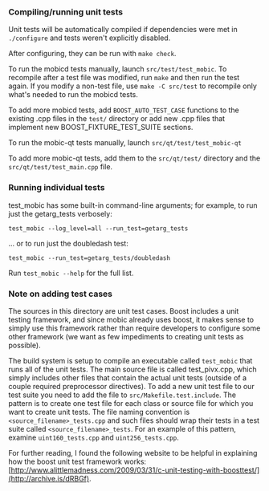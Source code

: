 ### Compiling/running unit tests

Unit tests will be automatically compiled if dependencies were met in `./configure`
and tests weren't explicitly disabled.

After configuring, they can be run with `make check`.

To run the mobicd tests manually, launch `src/test/test_mobic`. To recompile
after a test file was modified, run `make` and then run the test again. If you
modify a non-test file, use `make -C src/test` to recompile only what's needed
to run the mobicd tests.

To add more mobicd tests, add `BOOST_AUTO_TEST_CASE` functions to the existing
.cpp files in the `test/` directory or add new .cpp files that
implement new BOOST_FIXTURE_TEST_SUITE sections.

To run the mobic-qt tests manually, launch `src/qt/test/test_mobic-qt`

To add more mobic-qt tests, add them to the `src/qt/test/` directory and
the `src/qt/test/test_main.cpp` file.

### Running individual tests

test_mobic has some built-in command-line arguments; for
example, to run just the getarg_tests verbosely:

    test_mobic --log_level=all --run_test=getarg_tests

... or to run just the doubledash test:

    test_mobic --run_test=getarg_tests/doubledash

Run `test_mobic --help` for the full list.

### Note on adding test cases

The sources in this directory are unit test cases.  Boost includes a
unit testing framework, and since mobic already uses boost, it makes
sense to simply use this framework rather than require developers to
configure some other framework (we want as few impediments to creating
unit tests as possible).

The build system is setup to compile an executable called `test_mobic`
that runs all of the unit tests.  The main source file is called
test_pivx.cpp, which simply includes other files that contain the
actual unit tests (outside of a couple required preprocessor
directives). To add a new unit test file to our test suite you need
to add the file to `src/Makefile.test.include`. The pattern is to
create one test file for each class or source file for which you want
to create unit tests.  The file naming convention is
`<source_filename>_tests.cpp` and such files should wrap their tests
in a test suite called `<source_filename>_tests`.  For an example of
this pattern, examine `uint160_tests.cpp` and `uint256_tests.cpp`.

For further reading, I found the following website to be helpful in
explaining how the boost unit test framework works:
[http://www.alittlemadness.com/2009/03/31/c-unit-testing-with-boosttest/](http://archive.is/dRBGf).
